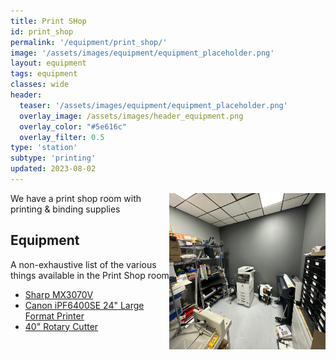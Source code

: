 ```yaml
---
title: Print SHop
id: print_shop
permalink: '/equipment/print_shop/'
image: '/assets/images/equipment/equipment_placeholder.png'
layout: equipment
tags: equipment
classes: wide
header:
  teaser: '/assets/images/equipment/equipment_placeholder.png'
  overlay_image: /assets/images/header_equipment.png
  overlay_color: "#5e616c"
  overlay_filter: 0.5
type: 'station'
subtype: 'printing'
updated: 2023-08-02
---
```

<img align="right" width="250" height="250" src="/assets/images/equipment/print_shop.jpg">

We have a print shop room with printing & binding supplies

## Equipment

A non-exhaustive list of the various things available in the Print Shop room

- [Sharp MX3070V](/equipment/sharp_printer/)
- [Canon iPF6400SE 24" Large Format Printer](/equipment/canon_lf_printer/)
- [40" Rotary Cutter](/equipment/rotary_cutter)